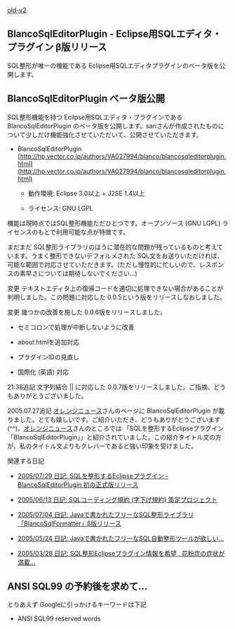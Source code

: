 [old-v2](ig050726-orig.html)

## BlancoSqlEditorPlugin - Eclipse用SQLエディタ・プラグイン β版リリース

SQL整形が唯一の機能である Eclipse用SQLエディタプラグインのベータ版を公開します。


## BlancoSqlEditorPlugin ベータ版公開

SQL整形機能を持つ Ecilpse用SQLエディタ・プラグインである BlancoSqlEditorPlugin のベータ版を公開します。sariさんが作成されたものについて少しだけ機能強化させていただいて、公開させていただきます。

* BlancoSqlEditorPlugin
  [http://hp.vector.co.jp/authors/VA027994/blanco/blancosqleditorplugin.html](http://hp.vector.co.jp/authors/VA027994/blanco/blancosqleditorplugin.html)
  
  * 動作環境: Eclipse 3.0以上 + J2SE 1.4以上
    
  * ライセンス: GNU LGPL
  

機能は現時点ではSQL整形機能ただひとつです。オープンソース (GNU LGPL) ライセンスのもとで利用可能な点が特徴です。

まだまだ SQL整形ライブラリのほうに潜在的な問題が残っているものと考えています。うまく整形できないデフォルメされた SQL文をお送りいただければ、可能な範囲で対応させていただきます。(ただし慢性的に忙しいので、レスポンスの素早さについては期待しないでください…)

変更 テキストエディタ上の復帰コードを適切に処理できない場合があることが判明しました。この問題に対応した 0.0.5という版をリリースしなおしました。

変更 幾つかの改善を施した 0.0.6版をリリースしました。

* セミコロンで処理が中断しないように改善
  
* about.htmlを追加対応
  
* プラグインIDの見直し
  
* 国際化 (英語) 対応

21:38追記 文字列結合 || に対応した 0.0.7版をリリースしました。ご指摘、どうもありがとうございました。

2005.07.27追記 [オレンジニュース](http://secure.ddo.jp/~kaku/tdiary/)さんのページに BlancoSqlEditorPlugin が載りました。とても嬉しいです。ご紹介いただき、どうもありがとうございます (^^)。[オレンジニュース](http://secure.ddo.jp/~kaku/tdiary/)さんのところでは 「SQLを整形するEclipseプラグイン「BlancoSqlEditorPlugin」」と紹介されていました。この紹介タイトル文の方が、私のタイトル文よりもクレバーであると強い印象を受けました。

関連する日記

* [2005/07/29 日記: SQLを整形するEclipseプラグイン - BlancoSqlEditorPlugin 初の正式版リリース](ig050729.html)
  
* [2005/06/13 日記: SQLコーディング規約 (字下げ規約) 策定プロジェクト](ig050613.html)
  
* [2005/07/04 日記: Javaで書かれたフリーなSQL整形ライブラリ「BlancoSqlFormatter」β版リリース](ig050704.html)
  
* [2005/05/24 日記: Javaで書かれたフリーなSQL自動整形ツールが欲しい…](ig050524.html)
  
* [2005/03/28 日記: SQL整形Eclipseプラグイン情報を希望 , 花粉症の症状が満載…](ig050328.html)

## ANSI SQL99 の予約後を求めて…

とりあえず Googleに引っかけるキーワードは下記

* ANSI SQL99 reserved words